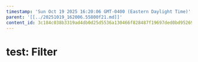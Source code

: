 ```yaml
---
timestamp: 'Sun Oct 19 2025 16:20:06 GMT-0400 (Eastern Daylight Time)'
parent: '[[../20251019_162006.55800f21.md]]'
content_id: 3c184c038b3319ad4db0d25d5536a130466f828487f19697ded0bd95269adbf8
---
```


# test: Filter
